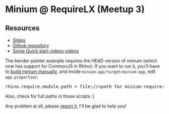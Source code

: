 # Minium @ RequireLX (Meetup 3)

## Resources

* [Slides](https://docs.google.com/presentation/d/17-zLbFSy10tYcb805PuQTF0UHxBmowyXfWyxk9n3cos)
* [Github repository](github.com/viltgroup/minium)
* [Some Quick start videos videos](https://www.youtube.com/user/miniumcan)

The bender painter example requires the HEAD version of minium (which now has support for CommonJS in Rhino). If you want to run it, you'll have to [build minium manually](https://github.com/viltgroup/minium/blob/master/README.md#build-minium), and inside `minium-app/target/minium-app`, edit `app.properties`:

<pre>
rhino.require.module.path = file://&lt;path for minium-require-lx-meetup3 scripts&gt;/modules
</pre>

Also, check for full paths in those scripts :)

Any problem at all, please [report it](https://github.com/viltgroup/minium/issues/new), I'll be glad to help you!

